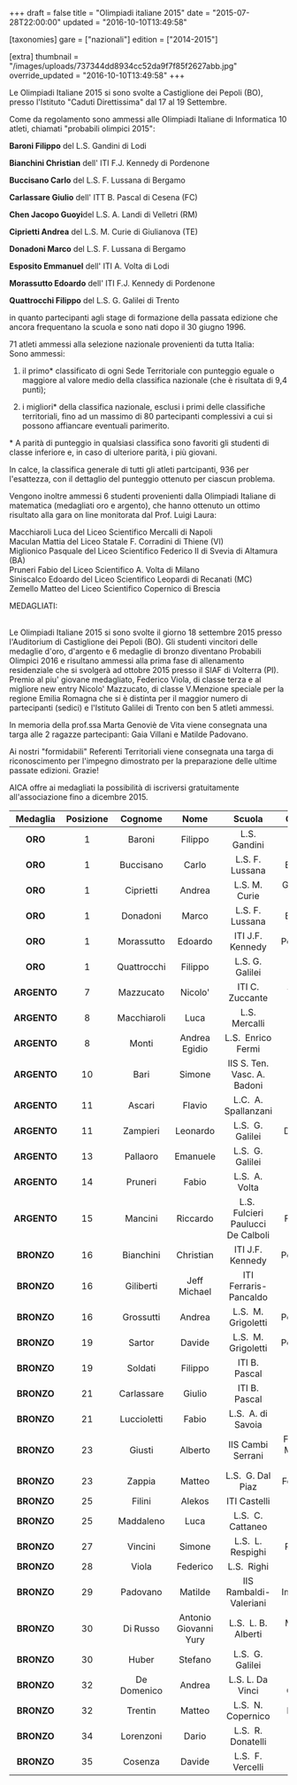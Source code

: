 +++
draft = false
title = "Olimpiadi italiane 2015"
date = "2015-07-28T22:00:00"
updated = "2016-10-10T13:49:58"

[taxonomies]
gare = ["nazionali"]
edition = ["2014-2015"]

[extra]
thumbnail = "/images/uploads/737344dd8934cc52da9f7f85f2627abb.jpg"
override_updated = "2016-10-10T13:49:58"
+++

Le Olimpiadi Italiane 2015 si sono svolte a Castiglione dei Pepoli (BO), presso l'Istituto "Caduti Direttissima" dal 17 al 19 Settembre.

Come da regolamento sono ammessi alle Olimpiadi Italiane di Informatica 10 atleti, chiamati "probabili olimpici 2015":

**Baroni Filippo** del L.S. Gandini di Lodi

**Bianchini Christian** dell' ITI F.J. Kennedy di Pordenone

**Buccisano Carlo** del L.S. F. Lussana di Bergamo

**Carlassare Giulio** dell' ITT B. Pascal di Cesena (FC)

**Chen Jacopo Guoyi**del L.S. A. Landi di Velletri (RM)

**Ciprietti Andrea** del L.S. M. Curie di Giulianova (TE)

**Donadoni Marco** del L.S. F. Lussana di Bergamo

**Esposito Emmanuel** dell' ITI A. Volta di Lodi

**Morassutto Edoardo** dell' ITI F.J. Kennedy di Pordenone

**Quattrocchi Filippo** del L.S. G. Galilei di Trento

in quanto partecipanti agli stage di formazione della passata edizione che ancora frequentano la scuola e sono nati dopo il 30 giugno 1996.

71 atleti ammessi alla selezione nazionale provenienti da tutta Italia:<br/>Sono ammessi:

1. il primo\* classificato di ogni Sede Territoriale con punteggio eguale o maggiore al valore medio della classifica nazionale (che è risultata di 9,4 punti);

2. i migliori\* della classifica nazionale, esclusi i primi delle classifiche territoriali, fino ad un massimo di 80 partecipanti complessivi a cui si possono affiancare eventuali parimerito.

\* A parità di punteggio in qualsiasi classifica sono favoriti gli studenti di classe inferiore e, in caso di ulteriore parità, i più giovani.

In calce, la classifica generale di tutti gli atleti partcipanti, 936 per l'esattezza, con il dettaglio del punteggio ottenuto per ciascun problema.

Vengono inoltre ammessi 6 studenti provenienti dalla Olimpiadi Italiane di matematica (medagliati oro e argento), che hanno ottenuto un ottimo risultato alla gara on line monitorata dal Prof. Luigi Laura:

Macchiaroli Luca del Liceo Scientifico Mercalli di Napoli<br/>Maculan Mattia del Liceo Statale F. Corradini di Thiene (VI)<br/>Miglionico Pasquale del Liceo Scientifico Federico II di Svevia di Altamura (BA)<br/>Pruneri Fabio del Liceo Scientifico A. Volta di Milano<br/>Siniscalco Edoardo del Liceo Scientifico Leopardi di Recanati (MC)<br/>Zemello Matteo del Liceo Scientifico Copernico di Brescia

MEDAGLIATI:

<br/>Le Olimpiadi Italiane 2015 si sono svolte il giorno 18 settembre 2015 presso l'Auditorium di Castiglione dei Pepoli (BO). Gli studenti vincitori delle medaglie d'oro, d'argento e 6 medaglie di bronzo diventano Probabili Olimpici 2016 e risultano ammessi alla prima fase di allenamento residenziale che si svolgerà ad ottobre 2015 presso il SIAF di Volterra (PI).<br/>Premio al piu' giovane medagliato, Federico Viola, di classe terza e al migliore new entry Nicolo' Mazzucato, di classe V.Menzione speciale per la regione Emilia Romagna che si è distinta per il maggior numero di partecipanti (sedici) e l'Istituto Galilei di Trento con ben 5 atleti ammessi.

In memoria della prof.ssa Marta Genoviè de Vita viene consegnata una targa alle 2 ragazze partecipanti: Gaia Villani e Matilde Padovano.

Ai nostri "formidabili" Referenti Territoriali viene consegnata una targa di riconoscimento per l'impegno dimostrato per la preparazione delle ultime passate edizioni. Grazie!

AICA offre ai medagliati la possibilità di iscriversi gratuitamente all'associazione fino a dicembre 2015.

| **Medaglia** | **Posizione** | **Cognome** |       **Nome**        |             **Scuola**             |        **Comune**        | **Classe** |
| :----------: | :-----------: | :---------: | :-------------------: | :--------------------------------: | :----------------------: | :--------: |
|   **ORO**    |       1       |   Baroni    |        Filippo        |            L.S. Gandini            |           Lodi           |     V      |
|   **ORO**    |       1       |  Buccisano  |         Carlo         |          L.S. F. Lussana           |         Bergamo          |     V      |
|   **ORO**    |       1       |  Ciprietti  |        Andrea         |           L.S. M. Curie            |     Giulianova (TE)      |    III     |
|   **ORO**    |       1       |  Donadoni   |         Marco         |          L.S. F. Lussana           |         Bergamo          |     IV     |
|   **ORO**    |       1       | Morassutto  |        Edoardo        |          ITI J.F. Kennedy          |        Pordenone         |     V      |
|   **ORO**    |       1       | Quattrocchi |        Filippo        |          L.S. G. Galilei           |          Trento          |     V      |
| **ARGENTO**  |       7       |  Mazzucato  |        Nicolo'        |          ITI C. Zuccante           |         Venezia          |     V      |
| **ARGENTO**  |       8       | Macchiaroli |         Luca          |           L.S. Mercalli            |          Napoli          |     V      |
| **ARGENTO**  |       8       |    Monti    |     Andrea Egidio     |         L.S.  Enrico Fermi         |       Cantu' (CO)        |     V      |
| **ARGENTO**  |      10       |    Bari     |        Simone         |    IIS S. Ten. Vasc. A. Badoni     |          Lecco           |     V      |
| **ARGENTO**  |      11       |   Ascari    |        Flavio         |        L.C.  A. Spallanzani        |      Reggio Emilia       |     V      |
| **ARGENTO**  |      11       |  Zampieri   |       Leonardo        |          L.S.  G. Galilei          |        Dolo (VE)         |     V      |
| **ARGENTO**  |      13       |  Pallaoro   |       Emanuele        |          L.S.  G. Galilei          |          Trento          |     V      |
| **ARGENTO**  |      14       |   Pruneri   |         Fabio         |           L.S.  A. Volta           |          Milano          |     IV     |
| **ARGENTO**  |      15       |   Mancini   |       Riccardo        | L.S.  Fulcieri Paulucci De Calboli |        Forlì (FC)        |     V      |
|  **BRONZO**  |      16       |  Bianchini  |       Christian       |          ITI J.F. Kennedy          |        Pordenone         |     IV     |
|  **BRONZO**  |      16       |  Giliberti  |     Jeff Michael      |       ITI Ferraris-Pancaldo        |          Savona          |     V      |
|  **BRONZO**  |      16       |  Grossutti  |        Andrea         |        L.S.  M. Grigoletti         |        Pordenone         |     V      |
|  **BRONZO**  |      19       |   Sartor    |        Davide         |        L.S.  M. Grigoletti         |        Pordenone         |     V      |
|  **BRONZO**  |      19       |   Soldati   |        Filippo        |           ITI B. Pascal            |       Cesena (FC)        |     V      |
|  **BRONZO**  |      21       | Carlassare  |        Giulio         |           ITI B. Pascal            |       Cesena (FC)        |     IV     |
|  **BRONZO**  |      21       | Luccioletti |         Fabio         |         L.S.  A. di Savoia         |         Pistoia          |    III     |
|  **BRONZO**  |      23       |   Giusti    |        Alberto        |         IIS Cambi Serrani          | Falconara Marittima (AN) |     IV     |
|  **BRONZO**  |      23       |   Zappia    |        Matteo         |         L.S.  G. Dal Piaz          |       Feltre (BL)        |     IV     |
|  **BRONZO**  |      25       |   Filini    |        Alekos         |            ITI Castelli            |         Brescia          |     IV     |
|  **BRONZO**  |      25       |  Maddaleno  |         Luca          |         L.S.  C. Cattaneo          |          Torino          |     V      |
|  **BRONZO**  |      27       |   Vincini   |        Simone         |         L.S.  L. Respighi          |         Piacenza         |     V      |
|  **BRONZO**  |      28       |    Viola    |       Federico        |            L.S.  Righi             |           Roma           |    III     |
|  **BRONZO**  |      29       |  Padovano   |        Matilde        |       IIS Rambaldi-Valeriani       |        Imola (BO)        |     IV     |
|  **BRONZO**  |      30       |  Di Russo   | Antonio Giovanni Yury |        L.S.  L. B. Alberti         |      Minturno (LT)       |     V      |
|  **BRONZO**  |      30       |    Huber    |        Stefano        |          L.S.  G. Galilei          |          Trento          |     V      |
|  **BRONZO**  |      32       | De Domenico |        Andrea         |          L.S. L. Da Vinci          |     Reggio Calabria      |     V      |
|  **BRONZO**  |      32       |   Trentin   |        Matteo         |         L.S.  N. Copernico         |         Bologna          |     V      |
|  **BRONZO**  |      34       |  Lorenzoni  |         Dario         |         L.S.  R. Donatelli         |          Terni           |     V      |
|  **BRONZO**  |      35       |   Cosenza   |        Davide         |         L.S.  F. Vercelli          |           Asti           |     IV     |